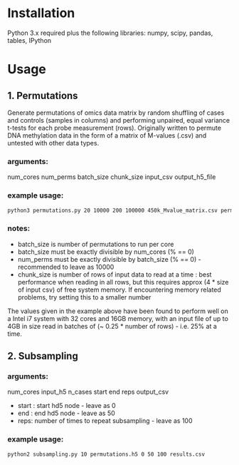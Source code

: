 # Installation
Python 3.x required
plus the following libraries:
numpy, scipy, pandas, tables, IPython

# Usage
## 1. Permutations
Generate permutations of omics data matrix by random shuffling of cases and controls (samples in columns) and performing unpaired, equal variance t-tests for each probe measurement (rows). Originally written to permute DNA methylation data in the form of a matrix of M-values (.csv) and untested with other data types.
### arguments: 
num_cores num_perms batch_size chunk_size input_csv output_h5_file

### example usage:
```bash
python3 permutations.py 20 10000 200 100000 450k_Mvalue_matrix.csv permutations.h5
```
### notes: 
* batch_size is number of permutations to run per core
* batch_size must be exactly divisible by num_cores (% == 0)
* num_perms must be exactly divisible by batch_size (% == 0) - recommended to leave as 10000
* chunk_size is number of rows of input data to read at a time : best performance when reading in all rows, but this requires approx (4 * size of input csv) of free system memory. If encountering memory related problems, try setting this to a smaller number

The values given in the example above have been found to perform well on a Intel i7 system with 32 cores and 16GB memory, with an input file of up to 4GB in size read in batches of (~ 0.25 * number of rows)  - i.e. 25% at a time.

## 2. Subsampling
### arguments: 
num_cores input_h5 n_cases start end reps output_csv

* start : start hd5 node - leave as 0
* end : end hd5 node - leave as 50
* reps: number of times to repeat subsampling - leave as 100

### example usage:
```bash
python2 subsampling.py 10 permutations.h5 0 50 100 results.csv
```
